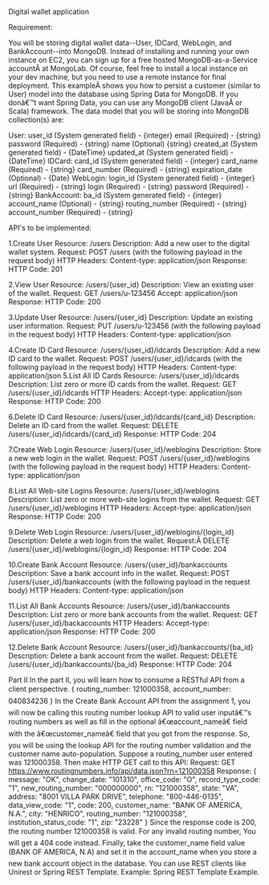 Digital wallet application


Requirement:


You will be storing digital wallet data--User, IDCard, WebLogin, and BankAccount--into MongoDB. Instead of installing and running your own instance on EC2, you can sign up for a free hosted MongoDB-as-a-Service accountÂ at MongoLab. Of course, feel free to install a local instance on your dev machine, but you need to use a remote instance for final deployment.
This exampleÂ shows you how to persist a customer (similar to User) model into the database using Spring Data for MongoDB. If you donâ€™t want Spring Data, you can use any MongoDB client (JavaÂ or Scala) framework.
The data model that you will be storing into MongoDB collection(s) are:

User:
user_id (System generated field) - {integer}
email (Required) - {string}
password (Required) - {string}
name (Optional) {string}
created_at (System generated field) - {DateTime}
updated_at (System generated field) - {DateTime}
IDCard:
card_id (System generated field) - {integer}
card_name (Required) - {string}
card_number (Required) - {string}
expiration_date (Optional) - {Date}
WebLogin:
login_id (System generated field) - {integer}
url (Required) - {string}
login (Required) - {string}
password (Required) - {string}
BankAccount:
ba_id (System generated field) - {integer}
account_name (Optional) - {string}
routing_number (Required) - {string}
account_number (Required) - {string}

API's to be implemented:

1.Create User
Resource: /users
Description: Add a new user to the digital wallet system.
Request: 
POST /users (with the following payload in the request body)
HTTP Headers:
Content-type: application/json
Response:
HTTP Code: 201

2.View User
Resource: /users/{user_id}
Description: View an existing user of the wallet.
Request:
GET /users/u-123456
Accept: application/json
Response:
HTTP Code: 200

3.Update User
Resource: /users/{user_id}
Description: Update an existing user information.
Request:
PUT /users/u-123456 (with the following payload in the request body)
HTTP Headers:
Content-type: application/json

4.Create ID Card
Resource: /users/{user_id}/idcards
Description: Add a new ID card to the wallet.
Request:
POST /users/{user_id}/idcards (with the following payload in the request body)
HTTP Headers:
Content-type: application/json
5.List All ID Cards
Resource: /users/{user_id}/idcards
Description: List zero or more ID cards from the wallet.
Request: 
GET /users/{user_id}/idcards
HTTP Headers:
Accept-type: application/json
Response:
HTTP Code: 200

6.Delete ID Card
Resource: /users/{user_id}/idcards/{card_id}
Description: Delete an ID card from the wallet.
Request:
DELETE /users/{user_id}/idcards/{card_id}
Response:
HTTP Code: 204

7.Create Web Login
Resource: /users/{user_id}/weblogins
Description: Store a new web login in the wallet.
Request:
POST /users/{user_id}/weblogins (with the following payload in the request body)
HTTP Headers:
Content-type: application/json

8.List All Web-site Logins
Resource: /users/{user_id}/weblogins
Description: List zero or more web-site logins from the wallet.
Request:
GET /users/{user_id}/weblogins
HTTP Headers:
Accept-type: application/json
Response:
HTTP Code: 200

9.Delete Web Login
Resource: /users/{user_id}/weblogins/{login_id}
Description: Delete a web login from the wallet.
Request:Â 
DELETE /users/{user_id}/weblogins/{login_id}
Response:
HTTP Code: 204

10.Create Bank Account
Resource: /users/{user_id}/bankaccounts
Description: Save a bank account info in the wallet.
Request:
POST /users/{user_id}/bankaccounts (with the following payload in the request body)
HTTP Headers:
Content-type: application/json

11.List All Bank Accounts
Resource: /users/{user_id}/bankaccounts
Description: List zero or more bank accounts from the wallet.
Request:
GET /users/{user_id}/backaccounts
HTTP Headers:
Accept-type: application/json
Response:
HTTP Code: 200

12.Delete Bank Account
Resource: /users/{user_id}/bankaccounts/{ba_id}
Description: Delete a bank account from the wallet.
Request:
DELETE /users/{user_id}/bankaccounts/{ba_id}
Response:
HTTP Code: 204

Part II
In the part II, you will learn how to consume a RESTful API from a client perspective.
{
 routing_number: 121000358,
 account_number: 040834236
}
In the Create Bank Account API from the assignment 1, you will now be calling this routing number lookup API to valid user inputâ€™s routing numbers as well as fill in the optional â€œaccount_nameâ€ field with the â€œcustomer_nameâ€ field that you got from the response. So, you will be using the lookup API for the routing number validation and the customer name auto-population.
Suppose a routing_number user entered was 121000358. Then make HTTP GET call to this API:
Request:
GET https://www.routingnumbers.info/api/data.json?rn=121000358
Response:
{
message: "OK",
change_date: "101310",
office_code: "O",
record_type_code: "1",
new_routing_number: "000000000",
rn: "121000358",
state: "VA",
address: "8001 VILLA PARK DRIVE",
telephone: "800-446-0135",
data_view_code: "1",
code: 200,
customer_name: "BANK OF AMERICA, N.A.",
city: "HENRICO",
routing_number: "121000358",
institution_status_code: "1",
zip: "23228"
}
Since the response code is 200, the routing number 121000358 is valid. For any invalid routing number, You will get a 404 code instead. Finally, take the customer_name field value (BANK OF AMERICA, N.A) 
and set it in the account_name when you store a new bank account object in the database.
You can use REST clients like Unirest or Spring REST Template.
Example:
Spring REST Template Example.
